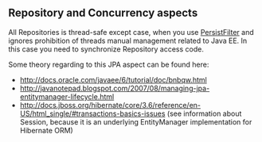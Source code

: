 ## Repository and Concurrency aspects ##
All Repositories is thread-safe except case, when you use [PersistFilter](http://code.google.com/p/guice-repository/source/browse/trunk/src/main/java/com/google/code/guice/repository/filter/PersistFilter.java) and ignores prohibition of threads manual management related to Java EE. In this case you need to synchronize Repository access code.

Some theory regarding to this JPA aspect can be found here:
  * http://docs.oracle.com/javaee/6/tutorial/doc/bnbqw.html
  * http://javanotepad.blogspot.com/2007/08/managing-jpa-entitymanager-lifecycle.html
  * http://docs.jboss.org/hibernate/core/3.6/reference/en-US/html_single/#transactions-basics-issues (see information about Session, because it is an underlying EntityManager implementation for Hibernate ORM)